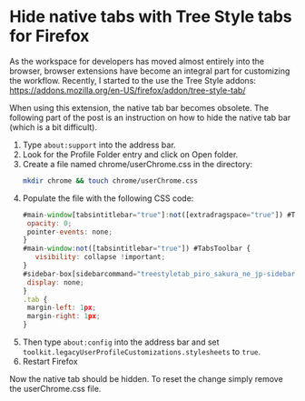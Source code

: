 # Hide native tabs with Tree Style tabs for Firefox

As the workspace for developers has moved almost entirely into the browser, browser extensions have become an integral part for customizing the workflow. Recently, I started to the use the Tree Style addons: https://addons.mozilla.org/en-US/firefox/addon/tree-style-tab/

When using this extension, the native tab bar becomes obsolete. The following part of the post is an instruction on how to hide the native tab bar (which is a bit difficult).

1. Type `about:support` into the address bar.
1. Look for the Profile Folder entry and click on Open folder.
1. Create a file named chrome/userChrome.css in the directory:
   ```bash
   mkdir chrome && touch chrome/userChrome.css
   ```
1. Populate the file with the following CSS code:
   ```javascript
   #main-window[tabsintitlebar="true"]:not([extradragspace="true"]) #TabsToolbar > .toolbar-items {
    opacity: 0;
    pointer-events: none;
   }
   #main-window:not([tabsintitlebar="true"]) #TabsToolbar {
      visibility: collapse !important;
   }
   #sidebar-box[sidebarcommand="treestyletab_piro_sakura_ne_jp-sidebar-action"] #sidebar-header {
    display: none;
   }
   .tab {
    margin-left: 1px;
    margin-right: 1px;
   }
   ```
1. Then type `about:config` into the address bar and set `toolkit.legacyUserProfileCustomizations.stylesheets` to `true`.
1. Restart Firefox

Now the native tab should be hidden. To reset the change simply remove the userChrome.css file.
